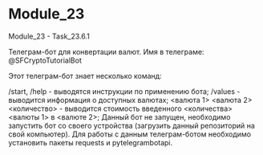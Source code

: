# Module_23
Module_23 - Task_23.6.1

Телеграм-бот для конвертации валют. Имя в телеграме: @SFCryptoTutorialBot

Этот телеграм-бот знает несколько команд:

/start, /help - выводятся инструкции по применению бота;
/values - выводится информация о доступных валютах;
<валюта 1> <валюта 2> <количество> - выводится стоимость введенного <количества> <валюты 1> в <валюте 2>;
Данный бот не запущен, необходимо запустить бот со своего устройства (загрузить данный репозиторий на свой компьютер). Для работы с данным телеграм-ботом необходимо установить пакеты requests и pytelegrambotapi.
